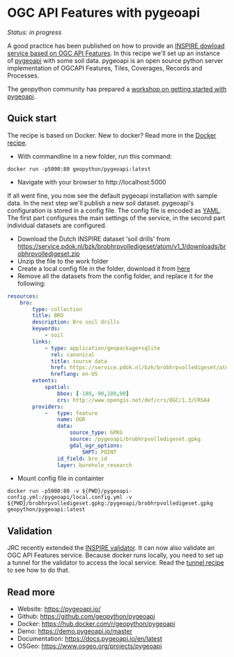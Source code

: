 # OGC API Features with pygeoapi

*Status: in progress*

A good practice has been published on how to provide an [INSPIRE dowload service based on OGC API Features](https://github.com/INSPIRE-MIF/gp-ogc-api-features/blob/master/spec/oapif-inspire-download.md). In this recipe we'll set up an instance of [pygeoapi](https://pygeoapi.io) with some soil data. pygeoapi is an open source python server implementation of OGCAPI Features, Tiles, Coverages, Records and Processes.

The geopython community has prepared a [workshop on getting started with pygeoapi](https://dive.pygeoapi.io/).

## Quick start

The recipe is based on Docker. New to docker? Read more in the [Docker recipe](../utils/docker.md).

- With commandline in a new folder, run this command:

```
docker run -p5000:80 geopython/pygeoapi:latest
```

- Navigate with your browser to http://localhost:5000 

If all went fine, you now see the default pygeoapi installation with sample data. In the next step we'll publish a new soil dataset.
pygeoapi's configuration is stored in a config file. The config file is encoded as [YAML](https://en.wikipedia.org/wiki/YAML). The first part configures the main settings of the service, in the second part individual datasets are configured.


- Download the Dutch INSPIRE dataset 'soil drills' from https://service.pdok.nl/bzk/brobhrpvolledigeset/atom/v1_1/downloads/brobhrpvolledigeset.zip
- Unzip the file to the work folder
- Create a local config file in the folder, download it from [here](https://github.com/geopython/pygeoapi/blob/master/pygeoapi-config.yml)
- Remove all the datasets from the config folder, and replace it for the following:

```yml
resources:
    bro:
        type: collection
        title: BRO
        description: Bro soil drills
        keywords:
            - soil
        links:
            - type: application/geopackage+sqlite
              rel: canonical
              title: source data
              href: https://service.pdok.nl/bzk/brobhrpvolledigeset/atom/v1_1/downloads/brobhrpvolledigeset.zip
              hreflang: en-US
        extents:
            spatial:
                bbox: [-180,-90,180,90]
                crs: http://www.opengis.net/def/crs/OGC/1.3/CRS84
        providers:
            -   type: feature
                name: OGR
                data:
                    source_type: GPKG
                    source: /pygeoapi/brobhrpvolledigeset.gpkg
                    gdal_ogr_options:
                        SHPT: POINT
                id_field: bro_id
                layer: borehole_research
```

- Mount config file in containter

```
docker run -p5000:80 -v ${PWD}/pygeoapi-config.yml:/pygeoapi/local.config.yml -v ${PWD}/brobhrpvolledigeset.gpkg:/pygeoapi/brobhrpvolledigeset.gpkg  geopython/pygeoapi:latest
```


## Validation

JRC recently extended the [INSPIRE validator](https://inspire.ec.europa.eu/validator). It can now also validate an OGC API Features service.
Because docker runs locally, you need to set up a tunnel for the validator to access the local service. Read the [tunnel recipe](../utils/localtunnel.md) to see how to do that.

## Read more

- Website: https://pygeoapi.io/
- Github: https://github.com/geopython/pygeoapi
- Docker: https://hub.docker.com/r/geopython/pygeoapi
- Demo: https://demo.pygeoapi.io/master
- Documentation: https://docs.pygeoapi.io/en/latest
- OSGeo: https://www.osgeo.org/projects/pygeoapi 
